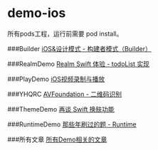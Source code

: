 # demo-ios

所有pods工程，运行前需要 pod install。

###Builder
[iOS&设计模式 - 构建者模式（Builder）](http://www.jianshu.com/p/1309166fed4e)

###RealmDemo
[Realm Swift 体验 - todoList 实现](http://www.jianshu.com/p/d31febc14990)

###PlayDemo
[iOS视频录制与播放](http://www.jianshu.com/p/5522d715efde)

###YHQRC
[AVFoundation - 二维码识别](http://www.jianshu.com/p/366065525961)

###ThemeDemo
[再谈 Swift 换肤功能](http://www.jianshu.com/p/ea0f60dfd0f1)

###RuntimeDemo
[那些年刷过的题 - Runtime]()

###所有文章
[所有Demo相关的文章](http://www.jianshu.com/u/a4b11b398b1e)